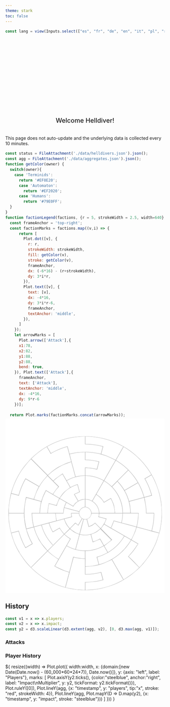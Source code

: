 ```yaml
---
theme: stark
toc: false
---
```


<style>

.hero {
  display: flex;
  flex-direction: column;
  align-items: center;
  font-family: var(--sans-serif);
  margin: 1rem 0 2rem;
  text-wrap: balance;
  text-align: center;
}

.hero h1 {
  margin: 2rem 0;
  max-width: none;
  font-size: 14vw;
  font-weight: 900;
  line-height: 1;
  background: linear-gradient(30deg, var(--theme-foreground-focus), currentColor);
  -webkit-background-clip: text;
  -webkit-text-fill-color: transparent;
  background-clip: text;
}

.hero h2 {
  margin: 0;
  max-width: 34em;
  font-size: 20px;
  font-style: initial;
  font-weight: 500;
  line-height: 1.5;
  color: var(--theme-foreground-muted);
}

@media (min-width: 640px) {
  .hero h1 {
    font-size: 90px;
  }
}

.card h2 {
  font-size: 32px;
  text-align:justify;
}

#map-container {
  position:relative;
}

#map {
  position: absolute;
  min-width:100%;
  max-width:100%;
  bottom: 0;
  pointer-events: none;
  object-fit:cover;
}

</style>


```js
const lang = view(Inputs.select(["es", "fr", "de", "en", "it", "pl", "ru"], {value: "en", label: "Language", width: '4em'}))
```

<div class="hero">
  <h1>Helldivers Dashboard </h1>
  <h2>Welcome Helldiver!</h2>
</div>

This page does not auto-update and the underlying data is collected every 10 minutes.

```js
const status = FileAttachment('./data/helldivers.json').json();
const agg = FileAttachment('./data/aggregates.json').json();
function getColor(owner) {
  switch(owner){
    case 'Terminids':
      return '#EF8E20';
      case 'Automaton':
        return '#EF2020';
      case 'Humans':
        return '#79E0FF';
  }
}
function factionLegend(factions, {r = 5, strokeWidth = 2.5, width=640} = {}) {
  const frameAnchor = 'top-right';
  const factionMarks = factions.map((v,i) => {
      return [
        Plot.dot([v], {
          r: r,
          strokeWidth: strokeWidth,
          fill: getColor(v),
          stroke: getColor(v),
          frameAnchor,
          dx: (-6*16) - (r+strokeWidth),
          dy: 3*i*r,
        }),
        Plot.text([v], {
          text: [v],
          dx: -4*16,
          dy: 3*i*r-6,
          frameAnchor,
          textAnchor: 'middle',
        }),
      ]
    });
    let arrowMarks = [
      Plot.arrow(['Attack'],{ 
      x1:78, 
      x2:82,
      y1:88,
      y2:88,
      bend: true,
    }), Plot.text(['Attack'],{
      frameAnchor,
      text: ['Attack'],
      textAnchor: 'middle',
      dx: -4*16,
      dy: 9*r-6
    })];

  return Plot.marks(factionMarks.concat(arrowMarks));
}
```

```js
const active = status.campaigns.map(p => p.planet.index)
active.push(0);
```

<div class="card">
${
  Inputs.table(status.global_events, {
    header: {title: "Title", message: "Message"}, 
    columns:['title', 'message'],
    format: { message: x => htl.html`<span style="white-space:normal">${x[lang]}`},
    layout: 'auto',
    }
  )
}
</div>

<div id="map-container" class="grid grid-cols-1">
  <img id="map" src="./data/sector_map.svg">
  <div class="card">${
    resize((width) => Plot.plot({
      width: width,
      title: "The Galactic War",
      aspectRatio: 1,
      height: width,
      projection: {type: "reflect-y", domain: {type: "MultiPoint", coordinates: [[100,-100],[100,100],[-100,100],[-100,-100]]}},
      marks: [
        Plot.dot(status.planet_status, {
          x: p => p.planet.position.x,
          y: p => p.planet.position.y, 
          r: width/150, 
          stroke: p => getColor(p.planet.initial_owner),
          fill: p => getColor(p.owner), 
          strokeWidth: width/220,
          opacity: p => (active.includes(p.planet.index) ? 1.0 : 0.6),
        }),
        Plot.arrow(status.planet_attacks, {
          x1: p => p.source.position.x,
          y1: p => p.source.position.y,
          x2: p => p.target.position.x,
          y2: p => p.target.position.y,
          bend: true,
          inset: width/220,
          strokeWidth: width/440,
        }),
        Plot.rect(status.planet_attacks, {
          x1: p => p.target.position.x-(width/440),
          y1: p => p.target.position.y-(width/220),
          x2: p => p.target.position.x+(width/440),
          y2: p => p.target.position.y-(width/220)+1,
          stroke: "black",
          fill: p => getColor(status.planet_status[p.target.index].owner)
        }),
        Plot.rect(status.planet_attacks, {
          x1: p => p.target.position.x-(width/440),
          y1: p => p.target.position.y-(width/220),
          x2: p => (p.target.position.x-(width/440))+((width/220)*(status.planet_status[p.target.index].liberation/100)),
          y2: p => p.target.position.y-(width/220)+1,
          stroke: "black",
          fill: p => getColor(status.planet_status[p.source.index].owner)
        }),
        Plot.tip(status.planet_status, Plot.pointer({
          x: p => p.planet.position.x, 
          y: p => p.planet.position.y,
          title: p => [`${p.planet.name}\n`, `Liberation: ${p.liberation.toFixed(2)}%`, `Players: ${p.players}`].join("\n"), fontSize: 20})
        ),
        factionLegend(['Humans', 'Terminids', 'Automaton'], {r:width/150, strokeWidth:width/220, width}),
      ],
      tip: true,
    }))
  }</div>
</div>

## History

```js
const v1 = x => x.players;
const v2 = x => x.impact;
const y2 = d3.scaleLinear(d3.extent(agg, v2), [0, d3.max(agg, v1)]);
```
### Attacks

<div id="attacks" class="grid grid-cols-4">
<div class="card"></div>
<div class="card"></div>
<div class="card"></div>
<div class="card"></div>
</div>

### Player History

<div class="grid grid-cols-1">
  <div class="card">${
    resize((width) => Plot.plot({
      width:width,
      x: {domain:[new Date(Date.now() - (60_000*60*24*7)), Date.now()]},
      y: {axis: "left", label: "Players"},
      marks: [
        Plot.axisY(y2.ticks(), {color:"steelblue", anchor:"right", label: "Impact\nMultiplier", y: y2, tickFormat: y2.tickFormat()}),
        Plot.ruleY([0]),
        Plot.lineY(agg, {x: "timestamp", y: "players", tip:"x", stroke: "red", strokeWidth: 4}),
        Plot.lineY(agg, Plot.mapY(D => D.map(y2), {x: "timestamp", y: "impact", stroke: "steelblue"}))
      ]
    }))
  }</div>
</div>


